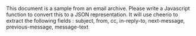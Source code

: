 This document is a sample from an email archive. Please write a Javascript function to convert this to a JSON representation. It will use cheerio to extract the following fields : subject, from, cc, in-reply-to, next-message, previous-message, message-text
